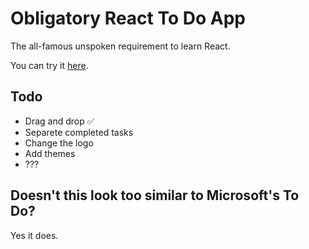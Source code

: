 # Obligatory React To Do App

The all-famous unspoken requirement to learn React.

You can try it [here](https://es-romo.github.io/obligatory-todo-app/).

## Todo

- Drag and drop ✅
- Separete completed tasks
- Change the logo
- Add themes
- ???

## Doesn't this look too similar to Microsoft's To Do?

Yes it does.

